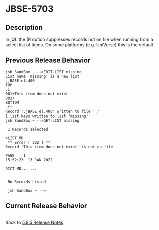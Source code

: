 # JBSE-5703

<PageHeader />

## Description

In jQL the (R option suppresses records not on file when running from a select list of items. On some platforms (e.g. UniVerse) this is the default.

## Previous Release Behavior

```text
jsh SandBox ~ -->EDIT-LIST missing
List name 'missing' is a new list
.jBASE.el.400
TOP
.i
001+This item does not exist
002+
BOTTOM
.fi
Record '.jBASE.el.400' written to file '.'
1 list keys written to list 'missing'
jsh SandBox ~ -->GET-LIST missing

 1 Records selected

>LIST MD
 ** Error [ 202 ] **
Record 'This item does not exist' is not on file.

PAGE    1                                                                                                                  15:52:23  13 JAN 2022

DICT MD.......


 No Records Listed

 jsh SandBox ~ -->
```

## Current Release Behavior

```

```

Back to [5.8.5 Release Notes](./../README.md)

<PageFooter />
